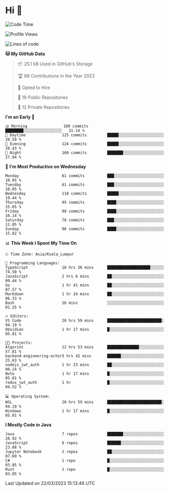 <h1>Hi 👋</h1>

<!--START_SECTION:waka-->
![Code Time](http://img.shields.io/badge/Code%20Time-94%20hrs%2035%20mins-blue)

![Profile Views](http://img.shields.io/badge/Profile%20Views-20-blue)

![Lines of code](https://img.shields.io/badge/From%20Hello%20World%20I%27ve%20Written-711.7%20thousand%20lines%20of%20code-blue)

**🐱 My GitHub Data** 

> 📦 25.1 kB Used in GitHub's Storage 
 > 
> 🏆 68 Contributions in the Year 2023
 > 
> 💼 Opted to Hire
 > 
> 📜 18 Public Repositories 
 > 
> 🔑 12 Private Repositories 
 > 
**I'm an Early 🐤** 

```text
🌞 Morning                189 commits         ████████░░░░░░░░░░░░░░░░░   31.14 % 
🌆 Daytime                125 commits         █████░░░░░░░░░░░░░░░░░░░░   20.59 % 
🌃 Evening                124 commits         █████░░░░░░░░░░░░░░░░░░░░   20.43 % 
🌙 Night                  169 commits         ███████░░░░░░░░░░░░░░░░░░   27.84 % 
```
📅 **I'm Most Productive on Wednesday** 

```text
Monday                   61 commits          ███░░░░░░░░░░░░░░░░░░░░░░   10.05 % 
Tuesday                  61 commits          ███░░░░░░░░░░░░░░░░░░░░░░   10.05 % 
Wednesday                118 commits         █████░░░░░░░░░░░░░░░░░░░░   19.44 % 
Thursday                 95 commits          ████░░░░░░░░░░░░░░░░░░░░░   15.65 % 
Friday                   98 commits          ████░░░░░░░░░░░░░░░░░░░░░   16.14 % 
Saturday                 78 commits          ███░░░░░░░░░░░░░░░░░░░░░░   12.85 % 
Sunday                   96 commits          ████░░░░░░░░░░░░░░░░░░░░░   15.82 % 
```


📊 **This Week I Spent My Time On** 

```text
🕑︎ Time Zone: Asia/Kuala_Lumpur

💬 Programming Languages: 
TypeScript               16 hrs 36 mins      ███████████████████░░░░░░   74.50 % 
JavaScript               2 hrs 6 mins        ██░░░░░░░░░░░░░░░░░░░░░░░   09.44 % 
Go                       1 hr 41 mins        ██░░░░░░░░░░░░░░░░░░░░░░░   07.57 % 
Markdown                 1 hr 24 mins        ██░░░░░░░░░░░░░░░░░░░░░░░   06.33 % 
Bash                     16 mins             ░░░░░░░░░░░░░░░░░░░░░░░░░   01.25 % 

🔥 Editors: 
VS Code                  20 hrs 59 mins      ████████████████████████░   94.19 % 
Obsidian                 1 hr 17 mins        █░░░░░░░░░░░░░░░░░░░░░░░░   05.81 % 

🐱‍💻 Projects: 
Algorint                 12 hrs 53 mins      ██████████████░░░░░░░░░░░   57.81 % 
backend-engineering-octer5 hrs 42 mins       ██████░░░░░░░░░░░░░░░░░░░   25.63 % 
nodejs_jwt_auth          1 hr 23 mins        ██░░░░░░░░░░░░░░░░░░░░░░░   06.24 % 
Note                     1 hr 17 mins        █░░░░░░░░░░░░░░░░░░░░░░░░   05.81 % 
redux_jwt_auth           1 hr                █░░░░░░░░░░░░░░░░░░░░░░░░   04.52 % 

💻 Operating System: 
WSL                      20 hrs 59 mins      ████████████████████████░   94.19 % 
Windows                  1 hr 17 mins        █░░░░░░░░░░░░░░░░░░░░░░░░   05.81 % 
```

**I Mostly Code in Java** 

```text
Java                     7 repos             ███████░░░░░░░░░░░░░░░░░░   26.92 % 
JavaScript               6 repos             ██████░░░░░░░░░░░░░░░░░░░   23.08 % 
Jupyter Notebook         2 repos             ██░░░░░░░░░░░░░░░░░░░░░░░   07.69 % 
C#                       1 repo              █░░░░░░░░░░░░░░░░░░░░░░░░   03.85 % 
Rust                     1 repo              █░░░░░░░░░░░░░░░░░░░░░░░░   03.85 % 
```




 Last Updated on 22/03/2023 15:13:46 UTC
<!--END_SECTION:waka-->
